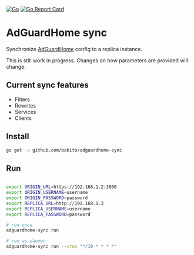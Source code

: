 [![Go](https://github.com/bakito/adguardhome-sync/actions/workflows/go.yml/badge.svg)](https://github.com/bakito/adguardhome-sync/actions/workflows/go.yml) [![Go Report Card](https://goreportcard.com/badge/github.com/bakito/adguardhome-sync)](https://goreportcard.com/report/github.com/bakito/adguardhome-sync)

# AdGuardHome sync

Synchronize [AdGuardHome](https://github.com/AdguardTeam/AdGuardHome) config to a replica instance.

This is still work in progress. Changes on how parameters are provided will change.

## Current sync features

- Filters
- Rewrites
- Services
- Clients

## Install

```bash
go get -u github.com/bakito/adguardhome-sync
```

## Run

```bash

export ORIGIN_URL=https://192.168.1.2:3000
export ORIGIN_USERNAME=username
export ORIGIN_PASSWORD=password
export REPLICA_URL=http://192.168.1.3
export REPLICA_USERNAME=username
export REPLICA_PASSWORD=password

# run once
adguardhome-sync run

# run as daemon
adguardhome-sync run --cron "*/10 * * * *"
```